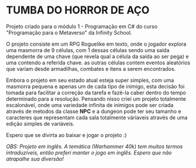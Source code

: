 <h1> TUMBA DO HORROR DE AÇO </h1>

Projeto criado para o módulo 1 - Programação em C# do curso "Programação para
o Metaverso" da Infinity School.

O projeto consiste em um RPG Roguelike em texto, onde o jogador explora uma 
masmorra de 9 células, com 1 dessas células sendo uma saída dependente de uma
chave (que revela qual a célula da saída ao ser pega) e uma contendo a referida
chave. as outras células contem eventos aleatórios que variam desde armadilhas,
combates e itens a serem encontrados.

Embora o projeto em seu estado atual esteja super simples, com uma masmorra pequena
e apenas um de cada tipo de inimigo, esta decisão foi tomada para facilitar a correção
da tarefa e fazê-la caber dentro do tempo determinado para a resolução. Pensando nisso
criei um projeto totalmente escalonável, onde uma variedade infinita de inimigos pode
ser criada através de metodos da classe **NPC** e a dungeon pode ter seu tamanho e 
caracteres que representam cada sala totalmente váriaveis através de uma edição simples
de variáveis.

Espero que se divirta ao baixar e jogar o projeto :)

*OBS: Projeto em inglês. A temática (Warhammer 40k) tem muitos termos intraduzíveis, então
preferi manter o jogo em inglês. Espero que não atrapalhe sua diversão!*
